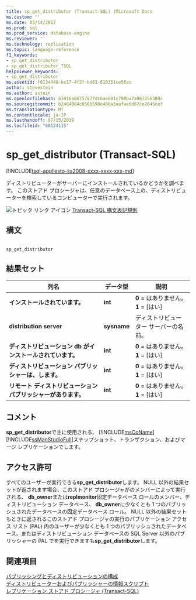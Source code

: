 ```yaml
---
title: sp_get_distributor (Transact-SQL) |Microsoft Docs
ms.custom: ''
ms.date: 03/14/2017
ms.prod: sql
ms.prod_service: database-engine
ms.reviewer: ''
ms.technology: replication
ms.topic: language-reference
f1_keywords:
- sp_get_distributor
- sp_get_distributor_TSQL
helpviewer_keywords:
- sp_get_distributor
ms.assetid: f0134448-bc17-4f2f-bd81-619351ce56ac
author: stevestein
ms.author: sstein
ms.openlocfilehash: 63916a86757877dc6ae601c798ba7a987256580c
ms.sourcegitcommit: b2464064c0566590e486a3aafae6d67ce2645cef
ms.translationtype: MT
ms.contentlocale: ja-JP
ms.lasthandoff: 07/15/2019
ms.locfileid: "68124115"
---
```

# <a name="sp_get_distributor-transact-sql"></a>sp_get_distributor (Transact-SQL)
[!INCLUDE[tsql-appliesto-ss2008-xxxx-xxxx-xxx-md](../../includes/tsql-appliesto-ss2008-xxxx-xxxx-xxx-md.md)]

  ディストリビューターがサーバーにインストールされているかどうかを調べます。 このストアド プロシージャは、任意のデータベース上の、ディストリビューターを検索しているコンピューターで実行されます。  
  
 ![トピック リンク アイコン](../../database-engine/configure-windows/media/topic-link.gif "トピック リンク アイコン") [Transact-SQL 構文表記規則](../../t-sql/language-elements/transact-sql-syntax-conventions-transact-sql.md)  
  
## <a name="syntax"></a>構文  
  
```  
  
sp_get_distributor   
```  
  
## <a name="result-sets"></a>結果セット  
  
|列名|データ型|説明|  
|-----------------|---------------|-----------------|  
|**インストールされています。**|**int**|**0** = はありません。**1** = [はい]|  
|**distribution server**|**sysname**|ディストリビューター サーバーの名前。|  
|**ディストリビューション db がインストールされています。**|**int**|**0** = はありません。**1** = [はい]|  
|**ディストリビューション パブリッシャーは、します。**|**int**|**0** = はありません。**1** = [はい]|  
|**リモート ディストリビューション パブリッシャーがあります。**|**int**|**0** = はありません。**1** = [はい]|  
  
## <a name="remarks"></a>コメント  
 **sp_get_distributor**で主に使用される、 [!INCLUDE[msCoName](../../includes/msconame-md.md)] [!INCLUDE[ssManStudioFull](../../includes/ssmanstudiofull-md.md)]スナップショット、トランザクション、およびマージ レプリケーションでします。  
  
## <a name="permissions"></a>アクセス許可  
 すべてのユーザーが実行できる**sp_get_distributor**します。 NULL 以外の結果セットが返されます場合、このストアド プロシージャがのメンバーによって実行される、 **db_owner**または**replmonitor**固定データベース ロールのメンバー、ディストリビューション データベース、 **db_owner**に少なくとも 1 つのパブリッシュされたデータベースの固定データベース ロール。 NULL 以外の結果セットもときに返されるこのストアド プロシージャの実行のパブリケーション アクセス リスト (PAL) 内のユーザーが少なくとも 1 つのパブリッシュされたデータベース、またはディストリビューション データベースの SQL Server 以外のパブリッシャーの PAL でを実行できますも**sp_get_distributor**します。  
  
## <a name="see-also"></a>関連項目  
 [パブリッシングとディストリビューションの構成](../../relational-databases/replication/configure-publishing-and-distribution.md)   
 [ディストリビューターおよびパブリッシャーの情報スクリプト](../../relational-databases/replication/administration/distributor-and-publisher-information-script.md)   
 [レプリケーション ストアド プロシージャ &#40;Transact-SQL&#41;](../../relational-databases/system-stored-procedures/replication-stored-procedures-transact-sql.md)  
  
  
